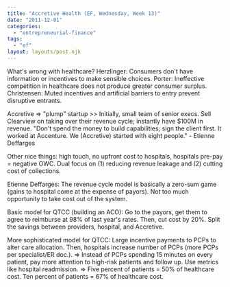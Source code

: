 ```yaml
---
title: "Accretive Health (EF, Wednesday, Week 13)"
date: "2011-12-01"
categories: 
  - "entrepreneurial-finance"
tags: 
  - "ef"
layout: layouts/post.njk
---
```


What's wrong with healthcare? Herzlinger: Consumers don't have information or incentives to make sensible choices. Porter: Ineffective competition in healthcare does not produce greater consumer surplus. Christensen: Muted incentives and artificial barriers to entry prevent disruptive entrants.

Accretive => "plump" startup >> Initially, small team of senior execs. Sell Clearview on taking over their revenue cycle; instantly have $100M in revenue. "Don't spend the money to build capabilities; sign the client first. It worked at Accenture. We (Accretive) started with eight people." - Etienne Deffarges

Other nice things: high touch, no upfront cost to hospitals, hospitals pre-pay = negative OWC. Dual focus on (1) reducing revenue leakage and (2) cutting cost of collections.

Etienne Deffarges: The revenue cycle model is basically a zero-sum game (gains to hospital come at the expense of payors). Not too much opportunity to take cost out of the system.

Basic model for QTCC (building an ACO): Go to the payors, get them to agree to reimburse at 98% of last year's rates. Then, cut cost by 20%. Split the savings between providers, hospital, and Accretive.

More sophisticated model for QTCC: Large incentive payments to PCPs to alter care allocation. Then, hospitals increase number of PCPs (more PCPs per specialist/ER doc.). => Instead of PCPs spending 15 minutes on every patient, pay more attention to high-risk patients and follow up. Use metrics like hospital readmission. => Five percent of patients = 50% of healthcare cost. Ten percent of patients = 67% of healthcare cost.
